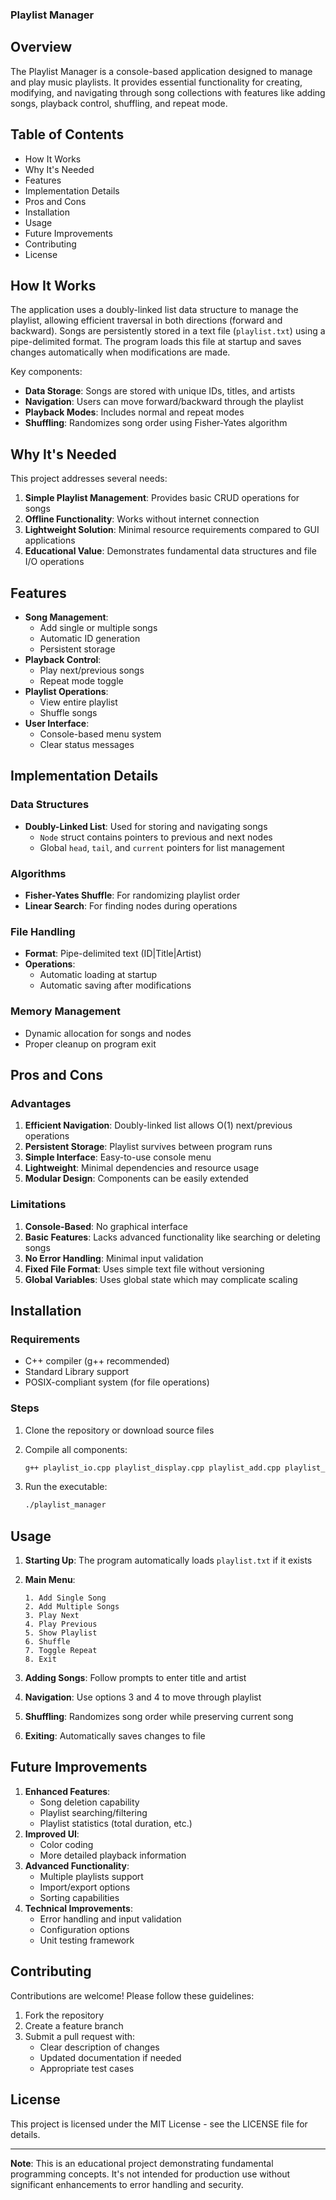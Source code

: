 ### Playlist Manager

## Overview

The Playlist Manager is a console-based application designed to manage and play music playlists. It provides essential functionality for creating, modifying, and navigating through song collections with features like adding songs, playback control, shuffling, and repeat mode.

## Table of Contents

- How It Works
- Why It's Needed
- Features
- Implementation Details
- Pros and Cons
- Installation
- Usage
- Future Improvements
- Contributing
- License

## How It Works

The application uses a doubly-linked list data structure to manage the playlist, allowing efficient traversal in both directions (forward and backward). Songs are persistently stored in a text file (`playlist.txt`) using a pipe-delimited format. The program loads this file at startup and saves changes automatically when modifications are made.

Key components:

- **Data Storage**: Songs are stored with unique IDs, titles, and artists
- **Navigation**: Users can move forward/backward through the playlist
- **Playback Modes**: Includes normal and repeat modes
- **Shuffling**: Randomizes song order using Fisher-Yates algorithm

## Why It's Needed

This project addresses several needs:

1. **Simple Playlist Management**: Provides basic CRUD operations for songs
2. **Offline Functionality**: Works without internet connection
3. **Lightweight Solution**: Minimal resource requirements compared to GUI applications
4. **Educational Value**: Demonstrates fundamental data structures and file I/O operations

## Features

- **Song Management**:
  - Add single or multiple songs
  - Automatic ID generation
  - Persistent storage
- **Playback Control**:
  - Play next/previous songs
  - Repeat mode toggle
- **Playlist Operations**:
  - View entire playlist
  - Shuffle songs
- **User Interface**:
  - Console-based menu system
  - Clear status messages

## Implementation Details

### Data Structures

- **Doubly-Linked List**: Used for storing and navigating songs
  - `Node` struct contains pointers to previous and next nodes
  - Global `head`, `tail`, and `current` pointers for list management

### Algorithms

- **Fisher-Yates Shuffle**: For randomizing playlist order
- **Linear Search**: For finding nodes during operations

### File Handling

- **Format**: Pipe-delimited text (ID|Title|Artist)
- **Operations**:
  - Automatic loading at startup
  - Automatic saving after modifications

### Memory Management

- Dynamic allocation for songs and nodes
- Proper cleanup on program exit

## Pros and Cons

### Advantages

1. **Efficient Navigation**: Doubly-linked list allows O(1) next/previous operations
2. **Persistent Storage**: Playlist survives between program runs
3. **Simple Interface**: Easy-to-use console menu
4. **Lightweight**: Minimal dependencies and resource usage
5. **Modular Design**: Components can be easily extended

### Limitations

1. **Console-Based**: No graphical interface
2. **Basic Features**: Lacks advanced functionality like searching or deleting songs
3. **No Error Handling**: Minimal input validation
4. **Fixed File Format**: Uses simple text file without versioning
5. **Global Variables**: Uses global state which may complicate scaling

## Installation

### Requirements

- C++ compiler (g++ recommended)
- Standard Library support
- POSIX-compliant system (for file operations)

### Steps

1. Clone the repository or download source files
2. Compile all components:

   ```bash
   g++ playlist_io.cpp playlist_display.cpp playlist_add.cpp playlist_playback.cpp playlist_shuffle.cpp main.cpp -o playlist_manager
   ```
3. Run the executable:

   ```bash
   ./playlist_manager
   ```

## Usage

1. **Starting Up**: The program automatically loads `playlist.txt` if it exists
2. **Main Menu**:

   ```
   1. Add Single Song
   2. Add Multiple Songs
   3. Play Next
   4. Play Previous
   5. Show Playlist
   6. Shuffle
   7. Toggle Repeat
   8. Exit
   ```
3. **Adding Songs**: Follow prompts to enter title and artist
4. **Navigation**: Use options 3 and 4 to move through playlist
5. **Shuffling**: Randomizes song order while preserving current song
6. **Exiting**: Automatically saves changes to file

## Future Improvements

1. **Enhanced Features**:
   - Song deletion capability
   - Playlist searching/filtering
   - Playlist statistics (total duration, etc.)
2. **Improved UI**:
   - Color coding
   - More detailed playback information
3. **Advanced Functionality**:
   - Multiple playlists support
   - Import/export options
   - Sorting capabilities
4. **Technical Improvements**:
   - Error handling and input validation
   - Configuration options
   - Unit testing framework

## Contributing

Contributions are welcome! Please follow these guidelines:

1. Fork the repository
2. Create a feature branch
3. Submit a pull request with:
   - Clear description of changes
   - Updated documentation if needed
   - Appropriate test cases

## License

This project is licensed under the MIT License - see the LICENSE file for details.

---

**Note**: This is an educational project demonstrating fundamental programming concepts. It's not intended for production use without significant enhancements to error handling and security.